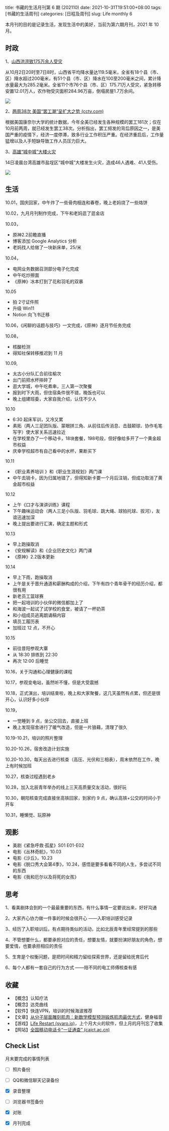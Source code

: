 title: 书藏的生活月刊第 6 期 (202110)
date: 2021-10-31T19:51:00+08:00
tags: [书藏的生活周刊]
categories: [日程及周刊]
slug: Life monthly 6

本月刊的目的是记录生活，发现生活中的美好，当前为第六期月刊，2021 年 10 月。

<!--more-->

## 时政

1、[山西洪涝致175万余人受灾](http://paper.xinmin.cn/html/xmwb/2021-10-11/7/118992.html)

从10月2日20时至7日8时，山西省平均降水量达119.5毫米，全省有18个县（市、区）降水超过200毫米，有51个县（市、区）降水在100至200毫米之间，累计降水量最大为285.2毫米。全省11个市76个县（市、区）175.71万人受灾，紧急转移安置12.01万人，农作物受灾面积284.96万亩，倒塌房屋1.7万余间。

![](http://sx.news.cn/2021-10/15/1127959060_16342585366751n.png)

2、[两周38次 美国“罢工潮”呈扩大之势 (cctv.com)](https://content-static.cctvnews.cctv.com/snow-book/index.html?item_id=11112226612094647273&t=1634465342873&toc_style_id=feeds_default)

根据美国康奈尔大学的统计数据，今年全美已经发生各种规模的罢工181次；仅在10月前两周，就已经发生罢工38次。分析指出，罢工频发的背后原因之一，是美国严重的疫情下，经济一度停滞，致多行业工作积压严重。在经济重启后，工作量猛增以及人手短缺导致工作人员压力巨大。

3、[高雄“城中城”大楼火灾](https://content-static.cctvnews.cctv.com/snow-book/index.html?item_id=9235714571921373372&t=1634455742813&toc_style_id=feeds_default)

14日凌晨台湾高雄市盐埕区“城中城”大楼发生火灾，造成46人遇难、41人受伤。

![](https://cms-emer-res.cctvnews.cctv.com/image/3003/process/63aacc6342e24abcab4c211f908ea1b4.jpg)

## 生活

10.01，国庆回家，中午炸了一些骨肉相连和春卷，晚上老妈烧了一些烙饼

10.02，九月月刊制作完成，下午和老妈逛了逛金店

10.03，

- 原神2.2前瞻直播
- 博客添加 Google Analytics 分析
- 老妈找人给做了一块新床单，25/米

10.04，

- 电网业务数据召测部分电子化完成
- 中午吃炒擦面
- 《原神》冰本打到了花和羽毛的双暴

10.05

- 拍 2寸证件照
- 升级 Win11
- Notion 向飞书迁移

10.06，《闲聊的话题与技巧》一文完成，《原神》逐月节任务完成

10.08，

- 核酸检测
- 得知社保转移推迟到 11 月

10.09,

- 太古小分队汇合前往榆次
- 出门前把水杯摔碎了
- 逛大学城，中午吃煮串，三人第一次聚餐
- 报到时下大雨，但住宿条件很不错，晚饭也可以
- 晚上组建班委，大家自我介绍，认住不少人

10.10

- 6:30 起床军训，又冷又累
- 素拓（两人三足团队版、蒙眼拼三角、从前往后传消息、击鼓颠球、协作毛笔写字）使大家关系迅速拉近
- 在学校里办了一个移动卡，18块套餐，198号段，但好像给多开了一个黄金超市权益
- 庆幸学校超市有自己看中的水杯，果断买下

10.11

- 《职业素养培训 》和《职业生涯规划》两门课
- 中午去销卡，因为归属地错了，但得知新卡要一个月后注销，但成功取消了黄金超市权益

10.12

- 上午《口才与演讲训练》课程
- 下午趣味运动会（两人三足小队版、羽毛球、跳大绳、球拍托球、拔河），友谊迅速加深
- 晚上提出要进行汇演，确定主题和形式

10.13

- 早上跑操取消
- 《安规解读》和《企业历史文化》两门课
- 《原神》2.2版本更新

10.14

- 早上下雨，跑操取消
- 上午是关于晋升通道和薪酬构成的介绍，下午有四个青年骨干的经历介绍，都很有用
- 新老员工篮球赛
-  把一起培训的小伙伴的微信都加上了
- 和海波一起试了试学校的食堂，被请了一杯奶茶
- 和小组成员逃离朗诵稿内容
- 填员工履历表
- 加班过 12 点，不开心

10.15

- 前往昔阳参观大寨
- 从 18:30 排练到 22:30
- 再次 12:00 后睡觉

10.16，关于沟通和心理健康的课程

10.17，参观变电站，虽然听不懂，但是大受震撼

10.18，正式演出，培训结束啦，晚上和大家聚餐，这几天虽然有点累，但还是很开心，认识好多小伙伴

10.19，

- 一觉睡到 9 点，坐公交回去，直接上班
- 晚上发现宿舍进行了暖气改造，但是一片狼藉，清理了很久

10.19-10.21，培训的照片整理

10.20-10.26，宿舍改造计划实施

10.20-10.30，每天出去进行核查（高压、光伏和三相表），周末依然在工作，晚上有时候加班

10.27，核查过程遇到老乡

10.28，加入北辰青年举办的线上三天高质量交友活动，很好玩

10.30，朝阳核查完成直接坐高铁回家，到家约 9 点，确认高铁+公交的时间小于开车

10.31，睡懒觉、玩原神

## 观影

- 美剧《紧急呼救·孤星》S01 E01-E02
- 电影《丛林奇航》，10.03
- 电影《沙丘》，10.23
- 电影《脱口秀大会第4季》，10.24，感悟是要多看看不同的人生，多尝试不同的东西
- 电影《我和厄尔以及将死的女孩》

## 思考

1、看美剧体会到的一个最最重要的东西，有什么事情一定要说出来，好好沟通

2、大家齐心协力做一件事的时候会很开心  ——入职培训感受记录

3、经历了入职培训后，有点期待类似的活动，比如北辰青年里经常提到的那些

4、不管想要什么，都要承担对应的责任，想要友情，就要扮演好朋友的角色，想要爱情，也要承担相应的责任

5、生育是个权衡问题，是把时间和精力留给探索世界，还是留给抚育后代

6、每个人都有一套自己的行为方式  ——陪不同的电工师傅核查有感

## 收藏

- 【概念】认知疗法
- 【概念】达克曲线
- 【软件】快连VPN，培训的时候海波推荐
- 【文章】[从分子层面雕刻肌肉：新数学模型预测锻炼肌肉最优方式](https://m.ithome.com/html/573805.htm)，健身福音
- 【游戏】[Life Restart (syaro.io)](http://liferestart.syaro.io/view/?continueFlag=156b6d291d2c1c32cb4df525c7818320)，上个月大火的软件，但上月的月刊忘了收集
- 【网站】[全国移动电话卡“一证通查” (caict.ac.cn)](https://getsimnum.caict.ac.cn/m/#/)

## Check List

月末要完成的事情列表

- [ ] 照片备份
- [ ] QQ和微信聊天记录备份
- [x] 录音整理
- [ ] 浏览器书签备份
- [x] 对账
- [x] 月刊完成







